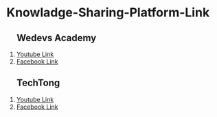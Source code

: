 # Knowladge-Sharing-Platform-Link
  <ul style="list-style-type:bullet">
  <h2>Wedevs Academy </h2>
            <li> <a href="https://www.youtube.com/channel/UChJemyjsuFzs32ICOOgn5GA" target="_blank">  Youtube Link </a></li> 
            <li> <a href="https://www.facebook.com/groups/wedevs.academy" target="_blank">  Facebook Link </a></li>   
       </ul>
       <ul style="list-style-type:bullet">
  <h2>TechTong</h2>
            <li> <a href="https://www.youtube.com/channel/UC7SUEMdep7lCz1bXeWCOOtg" target="_blank">  Youtube Link </a></li> 
            <li> <a href="https://facebook.com/techtongbd/" target="_blank">  Facebook Link </a></li>   
       </ul>

   

